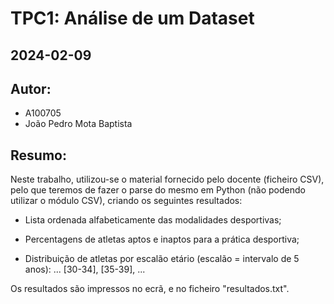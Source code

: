 # TPC1: Análise de um Dataset
## 2024-02-09

## Autor:
- A100705
- João Pedro Mota Baptista

## Resumo:

Neste trabalho, utilizou-se o material fornecido pelo docente (ficheiro CSV), pelo que teremos de fazer o parse do mesmo em Python (não podendo utilizar o módulo CSV), criando os seguintes resultados:

- Lista ordenada alfabeticamente das modalidades desportivas;

- Percentagens de atletas aptos e inaptos para a prática desportiva;

- Distribuição de atletas por escalão etário (escalão = intervalo de 5 anos): ... [30-34], [35-39], ...

Os resultados são impressos no ecrã, e no ficheiro "resultados.txt".